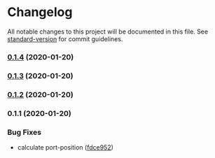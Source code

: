 # Changelog

All notable changes to this project will be documented in this file. See [standard-version](https://github.com/conventional-changelog/standard-version) for commit guidelines.

### [0.1.4](https://github.com/JuzSer/vue-flowchart/compare/v0.1.3...v0.1.4) (2020-01-20)

### [0.1.3](https://github.com/JuzSer/vue-flowchart/compare/v0.1.2...v0.1.3) (2020-01-20)

### [0.1.2](https://github.com/JuzSer/vue-flowchart/compare/v0.1.1...v0.1.2) (2020-01-20)

### 0.1.1 (2020-01-20)


### Bug Fixes

* calculate port-position ([fdce952](https://github.com/JuzSer/vue-flowchart/commit/fdce952e4f33dec9bd136eeafd164a88f9e4c78b))
